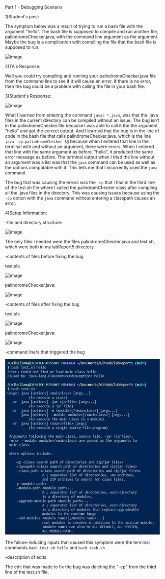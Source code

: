 
Part 1 - Debugging Scenario

1)Student's post:

The symptom below was a result of trying to run a bash file with the argument "hello". The bash file is supposed to compile and run another file, palindromeChecker.java, with the command line argument as the argument. Maybe the bug is a complication with compiling the file that the bash file is supposed to run.

![image](https://github.com/lmbellama/cse15l-lab-reports/assets/130100171/8095c00f-d6be-4fde-9be0-e8252e8ac6c5)


2)TA's Response:

Well you could try compiling and running your palindromeChecker.java file from the command line to see if it will cause an error. If there is no error, then the bug could be a problem with calling the file in your bash file.

3)Student's Response:


![image](https://github.com/lmbellama/cse15l-lab-reports/assets/130100171/dc66caf0-a582-4e9e-9658-34d15f8210d3)


What I learned from entering the command `javac *.java`, was that the .java files in the current directory can be compiled without an issue. The bug isn't in the palindromeChecker.file because I was able to call it the the argument "hello" and got the correct output. And I learned that the bug is in the line of code in the bash file that calls palindromeChecker.java, which is the line `java -cp palindromeChecker $@` because when I entered that line in the terminal with and without an argument, there were errors. When I entered that line with the same argument as before, "hello", it produced the same error message as before. The terminal output when I tried the line without an argument was a list was that the `java` command can be used as well as the options compatable with it. This tells me that I incorrectly used the `java` command.

The bug that was causing the errors was the `-cp` that I had in the third line of the test.sh file where I called the palindromChecker class after compling all the .java files in the directory. This was causing issues because using the `-cp` option with the `java` command without entering a classpath causes an error. 

4)Setup Information:

-file and directory structure:

![image](https://github.com/lmbellama/cse15l-lab-reports/assets/130100171/0f8ccab9-ce6a-48c6-ae50-e6ed376178e6)

The only files I needed were the files palindromeChecker.java and test.sh, which were both in my labReport5 directory.

-contents of files before fixing the bug 

test.sh:

![image](https://github.com/lmbellama/cse15l-lab-reports/assets/130100171/6a91d8e8-e1c5-4d5d-ba83-64dfafaa4b46)

palindromeChecker.java:

![image](https://github.com/lmbellama/cse15l-lab-reports/assets/130100171/f1247456-5c7b-4bd9-bb98-e193ec6b9d2e)

-contents of files after fixing the bug

test.sh:

![image](https://github.com/lmbellama/cse15l-lab-reports/assets/130100171/5fb7f769-5fad-4d39-83b7-b03fcc4bfedb)


palindromeChecker.java:

![image](https://github.com/lmbellama/cse15l-lab-reports/assets/130100171/f1247456-5c7b-4bd9-bb98-e193ec6b9d2e)

-command line/s that triggered the bug

![Image](terminalError.PNG)

The failure-inducing inputs that caused this symptom were the terminal commands `bash test.sh hello` and `bash tesh.sh`  

-description of edits

The edit that was made to fix the bug was deleting the "-cp" from the third line of the test.sh file. 
